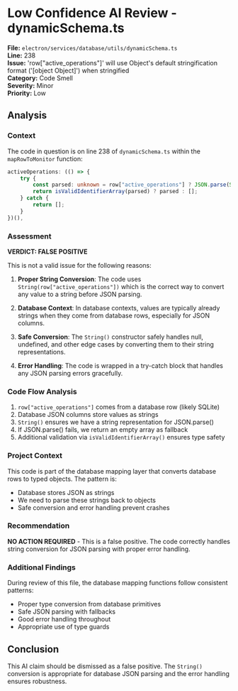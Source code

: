 # Low Confidence AI Review - dynamicSchema.ts

**File:** `electron/services/database/utils/dynamicSchema.ts`  
**Line:** 238  
**Issue:** 'row["active_operations"]' will use Object's default stringification format ('[object Object]') when stringified  
**Category:** Code Smell  
**Severity:** Minor  
**Priority:** Low  

## Analysis

### Context
The code in question is on line 238 of `dynamicSchema.ts` within the `mapRowToMonitor` function:

```typescript
activeOperations: (() => {
    try {
        const parsed: unknown = row["active_operations"] ? JSON.parse(String(row["active_operations"])) : [];
        return isValidIdentifierArray(parsed) ? parsed : [];
    } catch {
        return [];
    }
})(),
```

### Assessment

**VERDICT: FALSE POSITIVE**

This is not a valid issue for the following reasons:

1. **Proper String Conversion**: The code uses `String(row["active_operations"])` which is the correct way to convert any value to a string before JSON parsing.

2. **Database Context**: In database contexts, values are typically already strings when they come from database rows, especially for JSON columns.

3. **Safe Conversion**: The `String()` constructor safely handles null, undefined, and other edge cases by converting them to their string representations.

4. **Error Handling**: The code is wrapped in a try-catch block that handles any JSON parsing errors gracefully.

### Code Flow Analysis

1. `row["active_operations"]` comes from a database row (likely SQLite)
2. Database JSON columns store values as strings 
3. `String()` ensures we have a string representation for JSON.parse()
4. If JSON.parse() fails, we return an empty array as fallback
5. Additional validation via `isValidIdentifierArray()` ensures type safety

### Project Context

This code is part of the database mapping layer that converts database rows to typed objects. The pattern is:
- Database stores JSON as strings
- We need to parse these strings back to objects
- Safe conversion and error handling prevent crashes

### Recommendation

**NO ACTION REQUIRED** - This is a false positive. The code correctly handles string conversion for JSON parsing with proper error handling.

### Additional Findings

During review of this file, the database mapping functions follow consistent patterns:
- Proper type conversion from database primitives
- Safe JSON parsing with fallbacks
- Good error handling throughout
- Appropriate use of type guards

## Conclusion

This AI claim should be dismissed as a false positive. The `String()` conversion is appropriate for database JSON parsing and the error handling ensures robustness.
